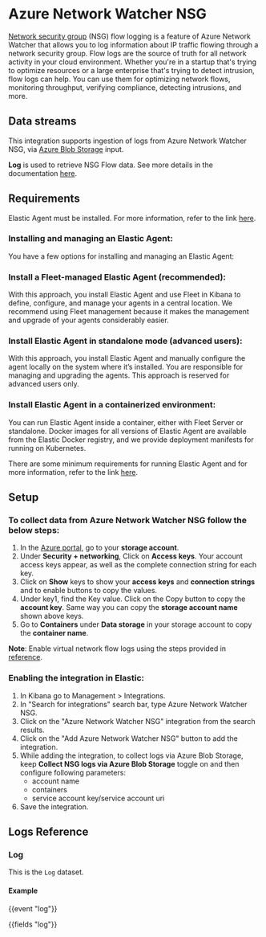 # Azure Network Watcher NSG

[Network security group](https://learn.microsoft.com/en-us/azure/virtual-network/network-security-groups-overview) (NSG) flow logging is a feature of Azure Network Watcher that allows you to log information about IP traffic flowing through a network security group. Flow logs are the source of truth for all network activity in your cloud environment. Whether you're in a startup that's trying to optimize resources or a large enterprise that's trying to detect intrusion, flow logs can help. You can use them for optimizing network flows, monitoring throughput, verifying compliance, detecting intrusions, and more.

## Data streams

This integration supports ingestion of logs from Azure Network Watcher NSG, via [Azure Blob Storage](https://www.elastic.co/guide/en/beats/filebeat/current/filebeat-input-azure-blob-storage.html) input.

**Log** is used to retrieve NSG Flow data. See more details in the documentation [here](https://learn.microsoft.com/en-us/azure/network-watcher/nsg-flow-logs-overview).

## Requirements

Elastic Agent must be installed. For more information, refer to the link [here](https://www.elastic.co/guide/en/fleet/current/elastic-agent-installation.html).

### Installing and managing an Elastic Agent:

You have a few options for installing and managing an Elastic Agent:

### Install a Fleet-managed Elastic Agent (recommended):

With this approach, you install Elastic Agent and use Fleet in Kibana to define, configure, and manage your agents in a central location. We recommend using Fleet management because it makes the management and upgrade of your agents considerably easier.

### Install Elastic Agent in standalone mode (advanced users):

With this approach, you install Elastic Agent and manually configure the agent locally on the system where it’s installed. You are responsible for managing and upgrading the agents. This approach is reserved for advanced users only.

### Install Elastic Agent in a containerized environment:

You can run Elastic Agent inside a container, either with Fleet Server or standalone. Docker images for all versions of Elastic Agent are available from the Elastic Docker registry, and we provide deployment manifests for running on Kubernetes.

There are some minimum requirements for running Elastic Agent and for more information, refer to the link [here](https://www.elastic.co/guide/en/fleet/current/elastic-agent-installation.html#_minimum_requirements).

## Setup

### To collect data from Azure Network Watcher NSG follow the below steps:

1. In the [Azure portal](https://portal.azure.com/), go to your **storage account**.
2. Under **Security + networking**, Click on **Access keys**. Your account access keys appear, as well as the complete connection string for each key.
3. Click on **Show** keys to show your **access keys** and **connection strings** and to enable buttons to copy the values.
4. Under key1, find the Key value. Click on the Copy button to copy the **account key**. Same way you can copy the **storage account name** shown above keys.
5. Go to **Containers** under **Data storage** in your storage account to copy the **container name**.

**Note**:  Enable virtual network flow logs using the steps provided in [reference](https://learn.microsoft.com/en-us/azure/network-watcher/nsg-flow-logs-portal).

### Enabling the integration in Elastic:

1. In Kibana go to Management > Integrations.
2. In "Search for integrations" search bar, type Azure Network Watcher NSG.
3. Click on the "Azure Network Watcher NSG" integration from the search results.
4. Click on the "Add Azure Network Watcher NSG" button to add the integration.
5. While adding the integration, to collect logs via Azure Blob Storage, keep **Collect NSG logs via Azure Blob Storage** toggle on and then configure following parameters:
   - account name
   - containers
   - service account key/service account uri
6. Save the integration.

## Logs Reference

### Log

This is the `Log` dataset.

#### Example

{{event "log"}}

{{fields "log"}}
